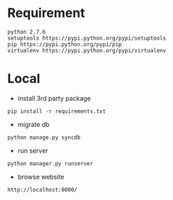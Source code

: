 # Requirement
```
python 2.7.6
setuptools https://pypi.python.org/pypi/setuptools
pip https://pypi.python.org/pypi/pip
virtualenv https://pypi.python.org/pypi/virtualenv
```

# Local
* install 3rd party package
```
pip install -r requirements.txt
```
* migrate db
```
python manage.py syncdb
```
* run server
```
python manager.py runserver
```
* browse website
```
http://localhost:8000/
```